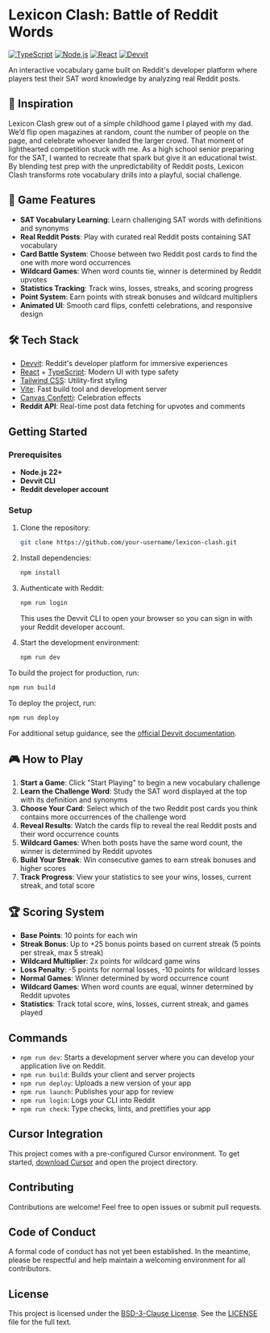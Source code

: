 # Lexicon Clash: Battle of Reddit Words

[![TypeScript](https://img.shields.io/badge/TypeScript-3178C6?logo=typescript&logoColor=white)](https://www.typescriptlang.org/)
[![Node.js](https://img.shields.io/badge/Node.js-43853d?logo=node.js&logoColor=white)](https://nodejs.org/)
[![React](https://img.shields.io/badge/React-20232A?logo=react&logoColor=61DAFB)](https://react.dev/)
[![Devvit](https://img.shields.io/badge/Devvit-FF4500?logo=reddit&logoColor=white)](https://developers.reddit.com/)

An interactive vocabulary game built on Reddit's developer platform where players test their SAT word knowledge by analyzing real Reddit posts.

## 🌟 Inspiration

Lexicon Clash grew out of a simple childhood game I played with my dad. We’d flip open magazines at random, count the number of people on the page, and celebrate whoever landed the larger crowd. That moment of lighthearted competition stuck with me. As a high school senior preparing for the SAT, I wanted to recreate that spark but give it an educational twist. By blending test prep with the unpredictability of Reddit posts, Lexicon Clash transforms rote vocabulary drills into a playful, social challenge.

## 🎯 Game Features

- **SAT Vocabulary Learning**: Learn challenging SAT words with definitions and synonyms
- **Real Reddit Posts**: Play with curated real Reddit posts containing SAT vocabulary
- **Card Battle System**: Choose between two Reddit post cards to find the one with more word occurrences
- **Wildcard Games**: When word counts tie, winner is determined by Reddit upvotes
- **Statistics Tracking**: Track wins, losses, streaks, and scoring progress
- **Point System**: Earn points with streak bonuses and wildcard multipliers
- **Animated UI**: Smooth card flips, confetti celebrations, and responsive design

## 🛠️ Tech Stack

- [Devvit](https://developers.reddit.com/): Reddit's developer platform for immersive experiences
- [React](https://react.dev/) + [TypeScript](https://www.typescriptlang.org/): Modern UI with type safety
- [Tailwind CSS](https://tailwindcss.com/): Utility-first styling
- [Vite](https://vitejs.dev/): Fast build tool and development server
- [Canvas Confetti](https://www.npmjs.com/package/canvas-confetti): Celebration effects
- **Reddit API**: Real-time post data fetching for upvotes and comments

## Getting Started

### Prerequisites

- **Node.js 22+**
- **Devvit CLI**
- **Reddit developer account**

### Setup

1. Clone the repository:

   ```bash
   git clone https://github.com/your-username/lexicon-clash.git
   ```

2. Install dependencies:

   ```bash
   npm install
   ```

3. Authenticate with Reddit:

   ```bash
   npm run login
   ```

   This uses the Devvit CLI to open your browser so you can sign in with your Reddit developer account.

4. Start the development environment:

   ```bash
   npm run dev
   ```

To build the project for production, run:

```bash
npm run build
```

To deploy the project, run:

```bash
npm run deploy
```

For additional setup guidance, see the [official Devvit documentation](https://developers.reddit.com/docs).

## 🎮 How to Play

1. **Start a Game**: Click "Start Playing" to begin a new vocabulary challenge
2. **Learn the Challenge Word**: Study the SAT word displayed at the top with its definition and synonyms
3. **Choose Your Card**: Select which of the two Reddit post cards you think contains more occurrences of the challenge word
4. **Reveal Results**: Watch the cards flip to reveal the real Reddit posts and their word occurrence counts
5. **Wildcard Games**: When both posts have the same word count, the winner is determined by Reddit upvotes
6. **Build Your Streak**: Win consecutive games to earn streak bonuses and higher scores
7. **Track Progress**: View your statistics to see your wins, losses, current streak, and total score

## 🏆 Scoring System

- **Base Points**: 10 points for each win
- **Streak Bonus**: Up to +25 bonus points based on current streak (5 points per streak, max 5 streak)
- **Wildcard Multiplier**: 2x points for wildcard game wins
- **Loss Penalty**: -5 points for normal losses, -10 points for wildcard losses
- **Normal Games**: Winner determined by word occurrence count
- **Wildcard Games**: When word counts are equal, winner determined by Reddit upvotes
- **Statistics**: Track total score, wins, losses, current streak, and games played

## Commands

- `npm run dev`: Starts a development server where you can develop your application live on Reddit.
- `npm run build`: Builds your client and server projects
- `npm run deploy`: Uploads a new version of your app
- `npm run launch`: Publishes your app for review
- `npm run login`: Logs your CLI into Reddit
- `npm run check`: Type checks, lints, and prettifies your app

## Cursor Integration

This project comes with a pre-configured Cursor environment. To get started, [download Cursor](https://www.cursor.com/) and open the project directory.

## Contributing

Contributions are welcome! Feel free to open issues or submit pull requests.

## Code of Conduct

A formal code of conduct has not yet been established. In the meantime, please be respectful and help maintain a welcoming environment for all contributors.

## License

This project is licensed under the [BSD-3-Clause License](LICENSE). See the [LICENSE](LICENSE) file for the full text.
